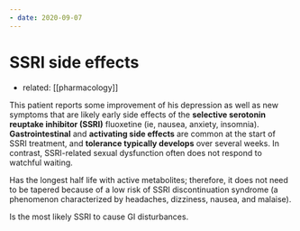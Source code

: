 ```yaml
---
- date: 2020-09-07
---
```


# SSRI side effects

- related: [[pharmacology]]

This patient reports some improvement of his depression as well as new symptoms that are likely early side effects of the **selective serotonin reuptake inhibitor (SSRI)** fluoxetine (ie, nausea, anxiety, insomnia).  **Gastrointestinal** and **activating side effects** are common at the start of SSRI treatment, and **tolerance typically develops** over several weeks.  In contrast, SSRI-related sexual dysfunction often does not respond to watchful waiting.

<!-- fluoxetine special how -->

Has the longest half life with active metabolites; therefore, it does not need to be tapered because of a low risk of SSRI discontinuation syndrome (a phenomenon characterized by headaches, dizziness, nausea, and malaise).

<!-- sertraline se -->

Is the most likely SSRI to cause GI disturbances.
